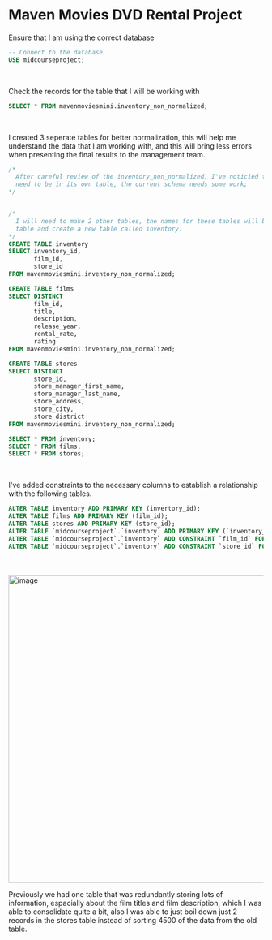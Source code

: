 # Maven Movies DVD Rental Project

Ensure that I am using the correct database
```sql
-- Connect to the database
USE midcourseproject;
```
<br>

Check the records for the table that I will be working with
```sql
SELECT * FROM mavenmoviesmini.inventory_non_normalized;
```
<br>

I created 3 seperate tables for better normalization, this will help me understand the data that I am working with, and this will bring less errors when presenting the final results to the management team.
```sql
/* 
  After careful review of the inventory_non_normalized, I've noticied that there is only 1 table that consists of multiple columns that 
  need to be in its own table, the current schema needs some work;
*/


/* 
  I will need to make 2 other tables, the names for these tables will be films and stores, I will also drop current the inventory_non_normalized
  table and create a new table called inventory.
*/
CREATE TABLE inventory
SELECT inventory_id,
       film_id,
       store_id
FROM mavenmoviesmini.inventory_non_normalized;

CREATE TABLE films
SELECT DISTINCT
       film_id,
       title,
       description,
       release_year,
       rental_rate,
       rating
FROM mavenmoviesmini.inventory_non_normalized;

CREATE TABLE stores
SELECT DISTINCT 
       store_id,
       store_manager_first_name,
       store_manager_last_name,
       store_address,
       store_city,
       store_district
FROM mavenmoviesmini.inventory_non_normalized;

SELECT * FROM inventory;
SELECT * FROM films;
SELECT * FROM stores;
```
<br>

I've added constraints to the necessary columns to establish a relationship with the following tables. 
```sql 
ALTER TABLE inventory ADD PRIMARY KEY (invertory_id);
ALTER TABLE films ADD PRIMARY KEY (film_id);
ALTER TABLE stores ADD PRIMARY KEY (store_id);
ALTER TABLE `midcourseproject`.`inventory` ADD PRIMARY KEY (`inventory_id`), ADD INDEX `film_id_idx` (`film_id` ASC) VISIBLE;
ALTER TABLE `midcourseproject`.`inventory` ADD CONSTRAINT `film_id` FOREIGN KEY (`film_id`) REFERENCES `midcourseproject`.`films` (`film_id`) ON DELETE NO ACTION ON UPDATE NO ACTION;
ALTER TABLE `midcourseproject`.`inventory` ADD CONSTRAINT `store_id` FOREIGN KEY (`store_id`)  REFERENCES `midcourseproject`.`stores` (`store_id`) ON DELETE NO ACTION ON UPDATE NO ACTION;
```
<br><br>
<img width="607" alt="image" src="https://github.com/Cahn-C/MySQL/assets/72324462/e2d37291-3390-469d-9215-464aad6dcf83">
<br>

Previously we had one table that was redundantly storing lots of information, espacially about the film titles and film description, which I was able to consolidate quite a bit, also I was able to just boil down just 2 records in the stores table instead of sorting 4500 of the data from the old table.
